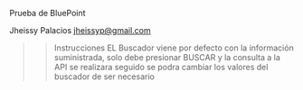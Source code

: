 Prueba de BluePoint


Jheissy Palacios
jheissyp@gmail.com

>>Instrucciones
EL Buscador viene por defecto con la información suministrada, solo debe presionar BUSCAR y la consulta a la API se realizara
seguido se podra cambiar los valores del buscador de ser necesario 
